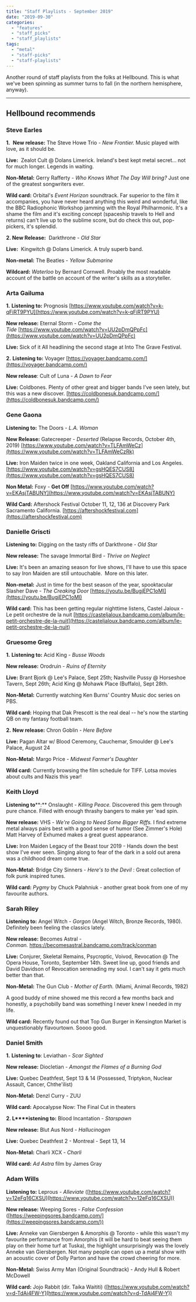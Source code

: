 ```yaml
---
title: "Staff Playlists - September 2019"
date: "2019-09-30"
categories: 
  - "features"
  - "staff_picks"
  - "staff_playlists"
tags: 
  - "metal"
  - "staff-picks"
  - "staff-playlists"
---
```


Another round of staff playlists from the folks at Hellbound. This is what we've been spinning as summer turns to fall (in the northern hemisphere, anyway).

* * *

## Hellbound recommends

### Steve Earles

**1\.**  **New release:** The Steve Howe Trio - _New Frontier._ Music played with love, as it should be.

**Live:**  Zealot Cult @ Dolans Limerick. Ireland's best kept metal secret... not for much longer. Legends in waiting.

**Non-Metal:** Gerry Rafferty - _Who Knows What The Day Will bring?_ Just one of the greatest songwriters ever.

**Wild card:** Orbital's _Event Horizon_ soundtrack. Far superior to the film it accompanies, you have never heard anything this weird and wonderful, like the BBC Radiophonic Workshop jamming with the Royal Philharmonic. It's a shame the film and it's exciting concept (spaceship travels to Hell and returns) can't live up to the sublime score, but do check this out, pop-pickers, it's splendid.

**2\. New Release:**  Darkthrone - _Old Star_

**Live:**  Kingwitch @ Dolans Limerick. A truly superb band.

**Non-metal:** The Beatles - _Yellow Submarine_

**Wildcard:** _Waterloo_ by Bernard Cornwell. Proably the most readable account of the battle on account of the writer's skills as a storyteller.

### Arta Gailuma

**1.** **Listening to:** Prognosis [https://www.youtube.com/watch?v=k-qFiRT9PYU](https://www.youtube.com/watch?v=k-qFiRT9PYU)

**New release:** Eternal Storm - _Come the Tide_ [https://www.youtube.com/watch?v=UU2pDmQPpFc](https://www.youtube.com/watch?v=UU2pDmQPpFc)

**Live:** Sick of it All headlining the second stage at Into The Grave Festival. 

**2.** **Listening to:** Voyager [https://voyager.bandcamp.com/](https://voyager.bandcamp.com/)

**New release**: Cult of Luna - _A Dawn to Fear_

**Live:** Coldbones. Plenty of other great and bigger bands I've seen lately, but this was a new discover. [https://coldbonesuk.bandcamp.com/](https://coldbonesuk.bandcamp.com/)

### Gene Gaona

**Listening to:** The Doors - _L.A. Woman_

**New Release:** Gatecreeper - _Deserted_ (Relapse Records, October 4th, 2019) [https://www.youtube.com/watch?v=TLFAmWeCz](https://www.youtube.com/watch?v=TLFAmWeCzRk)

**Live:** Iron Maiden twice in one week, Oakland California and Los Angeles. [https://www.youtube.com/watch?v=gsHQES7CUS8](https://www.youtube.com/watch?v=gsHQES7CUS8)

**Non Metal:** Foxy - __Get Off__ [https://www.youtube.com/watch?v=EKAsjTABUNY](https://www.youtube.com/watch?v=EKAsjTABUNY)

**Wild Card:** Aftershock Festival October 11, 12, 136 at Discovery Park Sacramento California. [https://aftershockfestival.com](https://aftershockfestival.com)

### Danielle Griscti

**Listening to:** Digging on the tasty riffs of Darkthrone - _Old Star_

**New release:** The savage Immortal Bird - _Thrive on Neglect_

**Live:** It's been an amazing season for live shows, I'll have to use this space to say Iron Maiden are still untouchable.  More on this later.  

**Non-metal:** Just in time for the best season of the year, spooktacular Slasher Dave - _The Creaking Door_ [https://youtu.be/BugjEPC1oMI](https://youtu.be/BugjEPC1oMI)

**Wild card:** This has been getting regular nighttime listens, Castel Jaloux - Le petit orchestre de la nuit [https://casteljaloux.bandcamp.com/album/le-petit-orchestre-de-la-nuit](https://casteljaloux.bandcamp.com/album/le-petit-orchestre-de-la-nuit)

### Gruesome Greg

**1\.** **Listening to:** Acid King - _Busse Woods_

**New release:** Orodruin - _Ruins of Eternity_

**Live:** Brant Bjork @ Lee's Palace, Sept 25th; Nashville Pussy @ Horseshoe Tavern, Sept 26th; Acid King @ Mohawk Place (Buffalo), Sept 28th.

**Non-Metal:** Currently watching Ken Burns' Country Music doc series on PBS.

**Wild card:** Hoping that Dak Prescott is the real deal -- he's now the starting QB on my fantasy football team.

**2.** **New release:** Chron Goblin - _Here Before_

**Live:** Pagan Altar w/ Blood Ceremony, Cauchemar, Smoulder @ Lee's Palace, August 24

**Non-Metal:** Margo Price - _Midwest Farmer's Daughter_ 

**Wild card:** Currently browsing the film schedule for TIFF. Lotsa movies about cults and Nazis this year!

### Keith Lloyd

**Listening to****:** Onslaught - _Killing Peace._ Discovered this gem through pure chance. Filled with enough thrashy bangers to make yer 'ead spin.

**New release:** VHS - _We're Going to Need Some Bigger Riffs._ I find extreme metal always pairs best with a good sense of humor (See Zimmer's Hole) Matt Harvey of Exhumed makes a great guest appearance.

**Live:** Iron Maiden Legacy of the Beast tour 2019 - Hands down the best show I've ever seen. Singing along to fear of the dark in a sold out arena was a childhood dream come true.

**Non-Metal:** Bridge City Sinners - _Here's to the Devil_ : Great collection of folk punk inspired tunes.

**Wild card:** _Pygmy_ by Chuck Palahniuk - another great book from one of my favourite authors. 

### Sarah Riley

**Listening to:** Angel Witch - _Gorgon_ (Angel Witch, Bronze Records, 1980). Definitely been feeling the classics lately.

**New release:** Becomes Astral - _Conman._ [https://b](https://becomesastral.bandcamp.com/track/conman)[ecomesastral.bandcamp.com/track/conman](https://becomesastral.bandcamp.com/track/conman)

**Live:** Conjurer, Skeletal Remains, Psycroptic, Voivod, Revocation @ The Opera House, Toronto, September 14th. Sweet line up, good friends and David Davidson of Revocation serenading my soul. I can't say it gets much better than that.

**Non-Metal:** The Gun Club - _Mother of Earth._ (Miami, Animal Records, 1982)

A good buddy of mine showed me this record a few months back and honestly, a psychobilly band was something I never knew I needed in my life.

**Wild card:** Recently found out that Top Gun Burger in Kensington Market is unquestionably flavourtown. Soooo good.

### Daniel Smith

**1.** **Listening to**: Leviathan - _Scar Sighted_

**New release:** Diocletian - _Amongst the Flames of a Burning God_

**Live:** Quebec Deathfest, Sept 13 & 14 (Possessed, Triptykon, Nuclear Assault, Cancer, Chthe'ilist)

**Non-Metal:** Denzl Curry - ZUU

**Wild card:** Apocalypse Now: The Final Cut in theaters

**2\. L****istening to:** Blood Incantation - _Starspawn_

**New release:** Blut Aus Nord - _Hallucinogen_ 

**Live:** Quebec Deathfest 2 - Montreal - Sept 13, 14

**Non-Metal:** Charli XCX - _Charli_

**Wild card:** _Ad Astra_ film by James Gray

### Adam Wills

**Listening to:** Leprous - _Alleviate_ ([https://www.youtube.com/watch?v=12eFq16CXSU](https://www.youtube.com/watch?v=12eFq16CXSU))

**New release:** Weeping Sores - _False Confession_ ([https://weepingsores.bandcamp.com/](https://weepingsores.bandcamp.com/))

**Live:** Anneke van Giersbergen & Amorphis @ Toronto - while this wasn't my favourite performance from Amorphis (it will be hard to beat seeing them play on their home turf at Tuska), the highlight unsurprisingly was the lovely Anneke van Giersbergen. Not many people can open up a metal show with an acoustic cover of Dolly Parton and have the crowd cheering for more.

**Non-Metal:** Swiss Army Man (Original Soundtrack) - Andy Hull & Robert McDowell

**Wild card:** Jojo Rabbit (dir. Taika Waititi) ([https://www.youtube.com/watch?v=d-TdAi4FW-Y](https://www.youtube.com/watch?v=d-TdAi4FW-Y))
